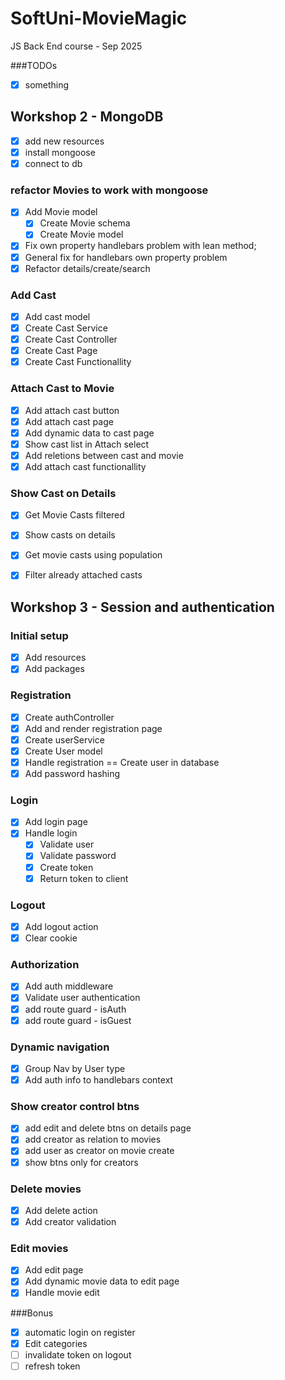 # SoftUni-MovieMagic
JS Back End course - Sep 2025

###TODOs
- [x] something


## Workshop 2 - MongoDB

- [x] add new resources
- [x] install mongoose
- [x] connect to db

### refactor Movies to work with mongoose
- [x] Add Movie model
    - [x] Create Movie schema
    - [x] Create Movie model
- [x] Fix own property handlebars problem with lean method;
- [x] General fix for handlebars own property problem
- [x] Refactor details/create/search 

### Add Cast
- [x] Add cast model
- [x] Create Cast Service
- [x] Create Cast Controller
- [x] Create Cast Page
- [x] Create Cast Functionallity

### Attach Cast to Movie
- [x] Add attach cast button
- [x] Add attach cast page
- [x] Add dynamic data to cast page
- [x] Show cast list in Attach select
- [x] Add reletions between cast and movie
- [x] Add attach cast functionallity

### Show Cast on Details
- [x] Get Movie Casts filtered
- [x] Show casts on details
- [x] Get movie casts using population

- [x] Filter already attached casts

## Workshop 3 - Session and authentication

### Initial setup
- [x] Add resources
- [x] Add packages

### Registration
- [x] Create authController
- [x] Add and render registration page
- [x] Create userService
- [x] Create User model
- [x] Handle registration == Create user in database
- [x] Add password hashing

### Login
- [x] Add login page
- [x] Handle login
    - [x] Validate user
    - [x] Validate password
    - [x] Create token
    - [x] Return token to client

### Logout
- [x] Add logout action
- [x] Clear cookie

### Authorization
- [x] Add auth middleware
- [x] Validate user authentication
- [x] add route guard - isAuth
- [x] add route guard - isGuest

### Dynamic navigation
- [x] Group Nav by User type
- [x] Add auth info to handlebars context

### Show creator control btns
- [x] add edit and delete btns on details page
- [x] add creator as relation to movies
- [x] add user as creator on movie create
- [x] show btns only for creators

### Delete movies
- [x] Add delete action
- [x] Add creator validation

### Edit movies
- [x] Add edit page
- [x] Add dynamic movie data to edit page
- [x] Handle movie edit

###Bonus
- [x] automatic login on register
- [x] Edit categories
- [ ] invalidate token on logout
- [ ] refresh token